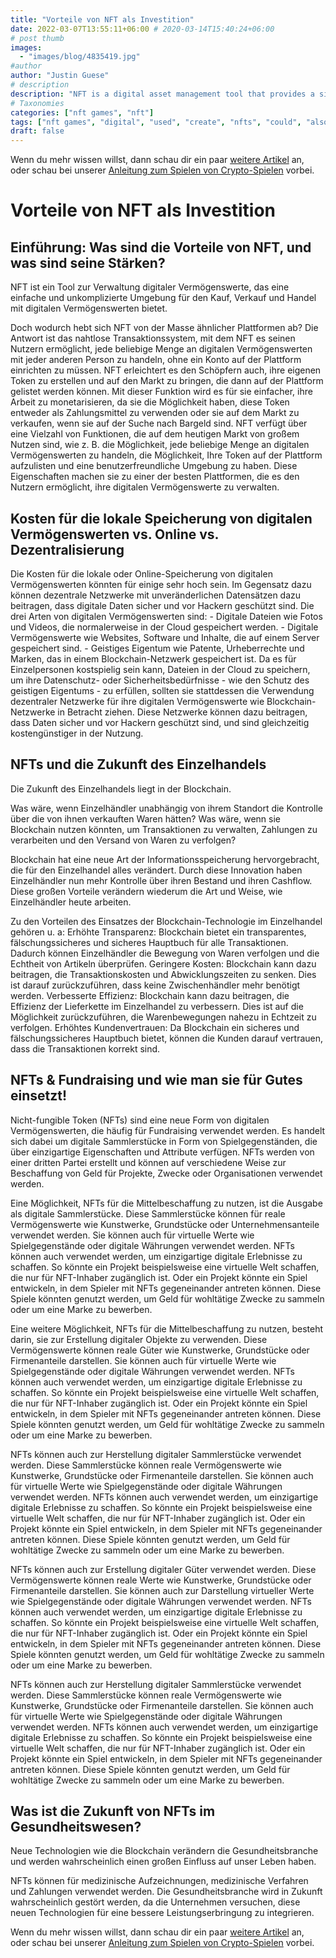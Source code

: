 ```yaml
---
title: "Vorteile von NFT als Investition"
date: 2022-03-07T13:55:11+06:00 # 2020-03-14T15:40:24+06:00
# post thumb
images:
  - "images/blog/4835419.jpg"
#author
author: "Justin Guese"
# description
description: "NFT is a digital asset management tool that provides a simple and easy environment for buying, selling, and trading digital assets. "
# Taxonomies
categories: ["nft games", "nft"]
tags: ["nft games", "digital", "used", "create", "nfts", "could", "also"]
draft: false
---
```



Wenn du mehr wissen willst, dann schau dir ein paar [weitere Artikel](/blog/) an, oder schau bei unserer [Anleitung zum Spielen von Crypto-Spielen](/services/how-do-i-get-started/) vorbei.

# Vorteile von NFT als Investition

## Einführung: Was sind die Vorteile von NFT, und was sind seine Stärken?

NFT ist ein Tool zur Verwaltung digitaler Vermögenswerte, das eine einfache und unkomplizierte Umgebung für den Kauf, Verkauf und Handel mit digitalen Vermögenswerten bietet. 

Doch wodurch hebt sich NFT von der Masse ähnlicher Plattformen ab? Die Antwort ist das nahtlose Transaktionssystem, mit dem NFT es seinen Nutzern ermöglicht, jede beliebige Menge an digitalen Vermögenswerten mit jeder anderen Person zu handeln, ohne ein Konto auf der Plattform einrichten zu müssen. NFT erleichtert es den Schöpfern auch, ihre eigenen Token zu erstellen und auf den Markt zu bringen, die dann auf der Plattform gelistet werden können. Mit dieser Funktion wird es für sie einfacher, ihre Arbeit zu monetarisieren, da sie die Möglichkeit haben, diese Token entweder als Zahlungsmittel zu verwenden oder sie auf dem Markt zu verkaufen, wenn sie auf der Suche nach Bargeld sind. NFT verfügt über eine Vielzahl von Funktionen, die auf dem heutigen Markt von großem Nutzen sind, wie z. B. die Möglichkeit, jede beliebige Menge an digitalen Vermögenswerten zu handeln, die Möglichkeit, Ihre Token auf der Plattform aufzulisten und eine benutzerfreundliche Umgebung zu haben. Diese Eigenschaften machen sie zu einer der besten Plattformen, die es den Nutzern ermöglicht, ihre digitalen Vermögenswerte zu verwalten.

## Kosten für die lokale Speicherung von digitalen Vermögenswerten vs. Online vs. Dezentralisierung

Die Kosten für die lokale oder Online-Speicherung von digitalen Vermögenswerten könnten für einige sehr hoch sein. Im Gegensatz dazu können dezentrale Netzwerke mit unveränderlichen Datensätzen dazu beitragen, dass digitale Daten sicher und vor Hackern geschützt sind. Die drei Arten von digitalen Vermögenswerten sind: - Digitale Dateien wie Fotos und Videos, die normalerweise in der Cloud gespeichert werden. - Digitale Vermögenswerte wie Websites, Software und Inhalte, die auf einem Server gespeichert sind. - Geistiges Eigentum wie Patente, Urheberrechte und Marken, das in einem Blockchain-Netzwerk gespeichert ist. Da es für Einzelpersonen kostspielig sein kann, Dateien in der Cloud zu speichern, um ihre Datenschutz- oder Sicherheitsbedürfnisse - wie den Schutz des geistigen Eigentums - zu erfüllen, sollten sie stattdessen die Verwendung dezentraler Netzwerke für ihre digitalen Vermögenswerte wie Blockchain-Netzwerke in Betracht ziehen. Diese Netzwerke können dazu beitragen, dass Daten sicher und vor Hackern geschützt sind, und sind gleichzeitig kostengünstiger in der Nutzung.

## NFTs und die Zukunft des Einzelhandels

Die Zukunft des Einzelhandels liegt in der Blockchain.

Was wäre, wenn Einzelhändler unabhängig von ihrem Standort die Kontrolle über die von ihnen verkauften Waren hätten? Was wäre, wenn sie Blockchain nutzen könnten, um Transaktionen zu verwalten, Zahlungen zu verarbeiten und den Versand von Waren zu verfolgen?

Blockchain hat eine neue Art der Informationsspeicherung hervorgebracht, die für den Einzelhandel alles verändert. Durch diese Innovation haben Einzelhändler nun mehr Kontrolle über ihren Bestand und ihren Cashflow. Diese großen Vorteile verändern wiederum die Art und Weise, wie Einzelhändler heute arbeiten.

Zu den Vorteilen des Einsatzes der Blockchain-Technologie im Einzelhandel gehören u. a: Erhöhte Transparenz: Blockchain bietet ein transparentes, fälschungssicheres und sicheres Hauptbuch für alle Transaktionen. Dadurch können Einzelhändler die Bewegung von Waren verfolgen und die Echtheit von Artikeln überprüfen. Geringere Kosten: Blockchain kann dazu beitragen, die Transaktionskosten und Abwicklungszeiten zu senken. Dies ist darauf zurückzuführen, dass keine Zwischenhändler mehr benötigt werden. Verbesserte Effizienz: Blockchain kann dazu beitragen, die Effizienz der Lieferkette im Einzelhandel zu verbessern. Dies ist auf die Möglichkeit zurückzuführen, die Warenbewegungen nahezu in Echtzeit zu verfolgen. Erhöhtes Kundenvertrauen: Da Blockchain ein sicheres und fälschungssicheres Hauptbuch bietet, können die Kunden darauf vertrauen, dass die Transaktionen korrekt sind.

## NFTs & Fundraising und wie man sie für Gutes einsetzt!

Nicht-fungible Token (NFTs) sind eine neue Form von digitalen Vermögenswerten, die häufig für Fundraising verwendet werden. Es handelt sich dabei um digitale Sammlerstücke in Form von Spielgegenständen, die über einzigartige Eigenschaften und Attribute verfügen. NFTs werden von einer dritten Partei erstellt und können auf verschiedene Weise zur Beschaffung von Geld für Projekte, Zwecke oder Organisationen verwendet werden.

Eine Möglichkeit, NFTs für die Mittelbeschaffung zu nutzen, ist die Ausgabe als digitale Sammlerstücke. Diese Sammlerstücke können für reale Vermögenswerte wie Kunstwerke, Grundstücke oder Unternehmensanteile verwendet werden. Sie können auch für virtuelle Werte wie Spielgegenstände oder digitale Währungen verwendet werden. NFTs können auch verwendet werden, um einzigartige digitale Erlebnisse zu schaffen. So könnte ein Projekt beispielsweise eine virtuelle Welt schaffen, die nur für NFT-Inhaber zugänglich ist. Oder ein Projekt könnte ein Spiel entwickeln, in dem Spieler mit NFTs gegeneinander antreten können. Diese Spiele könnten genutzt werden, um Geld für wohltätige Zwecke zu sammeln oder um eine Marke zu bewerben.

Eine weitere Möglichkeit, NFTs für die Mittelbeschaffung zu nutzen, besteht darin, sie zur Erstellung digitaler Objekte zu verwenden. Diese Vermögenswerte können reale Güter wie Kunstwerke, Grundstücke oder Firmenanteile darstellen. Sie können auch für virtuelle Werte wie Spielgegenstände oder digitale Währungen verwendet werden. NFTs können auch verwendet werden, um einzigartige digitale Erlebnisse zu schaffen. So könnte ein Projekt beispielsweise eine virtuelle Welt schaffen, die nur für NFT-Inhaber zugänglich ist. Oder ein Projekt könnte ein Spiel entwickeln, in dem Spieler mit NFTs gegeneinander antreten können. Diese Spiele könnten genutzt werden, um Geld für wohltätige Zwecke zu sammeln oder um eine Marke zu bewerben.

NFTs können auch zur Herstellung digitaler Sammlerstücke verwendet werden. Diese Sammlerstücke können reale Vermögenswerte wie Kunstwerke, Grundstücke oder Firmenanteile darstellen. Sie können auch für virtuelle Werte wie Spielgegenstände oder digitale Währungen verwendet werden. NFTs können auch verwendet werden, um einzigartige digitale Erlebnisse zu schaffen. So könnte ein Projekt beispielsweise eine virtuelle Welt schaffen, die nur für NFT-Inhaber zugänglich ist. Oder ein Projekt könnte ein Spiel entwickeln, in dem Spieler mit NFTs gegeneinander antreten können. Diese Spiele könnten genutzt werden, um Geld für wohltätige Zwecke zu sammeln oder um eine Marke zu bewerben. 

NFTs können auch zur Erstellung digitaler Güter verwendet werden. Diese Vermögenswerte können reale Werte wie Kunstwerke, Grundstücke oder Firmenanteile darstellen. Sie können auch zur Darstellung virtueller Werte wie Spielgegenstände oder digitale Währungen verwendet werden. NFTs können auch verwendet werden, um einzigartige digitale Erlebnisse zu schaffen. So könnte ein Projekt beispielsweise eine virtuelle Welt schaffen, die nur für NFT-Inhaber zugänglich ist. Oder ein Projekt könnte ein Spiel entwickeln, in dem Spieler mit NFTs gegeneinander antreten können. Diese Spiele könnten genutzt werden, um Geld für wohltätige Zwecke zu sammeln oder um eine Marke zu bewerben. 

NFTs können auch zur Herstellung digitaler Sammlerstücke verwendet werden. Diese Sammlerstücke können reale Vermögenswerte wie Kunstwerke, Grundstücke oder Firmenanteile darstellen. Sie können auch für virtuelle Werte wie Spielgegenstände oder digitale Währungen verwendet werden. NFTs können auch verwendet werden, um einzigartige digitale Erlebnisse zu schaffen. So könnte ein Projekt beispielsweise eine virtuelle Welt schaffen, die nur für NFT-Inhaber zugänglich ist. Oder ein Projekt könnte ein Spiel entwickeln, in dem Spieler mit NFTs gegeneinander antreten können. Diese Spiele könnten genutzt werden, um Geld für wohltätige Zwecke zu sammeln oder um eine Marke zu bewerben.

## Was ist die Zukunft von NFTs im Gesundheitswesen?

Neue Technologien wie die Blockchain verändern die Gesundheitsbranche und werden wahrscheinlich einen großen Einfluss auf unser Leben haben.

NFTs können für medizinische Aufzeichnungen, medizinische Verfahren und Zahlungen verwendet werden. Die Gesundheitsbranche wird in Zukunft wahrscheinlich gestört werden, da die Unternehmen versuchen, diese neuen Technologien für eine bessere Leistungserbringung zu integrieren.

Wenn du mehr wissen willst, dann schau dir ein paar [weitere Artikel](/blog/) an, oder schau bei unserer [Anleitung zum Spielen von Crypto-Spielen](/services/how-do-i-get-started/) vorbei.

